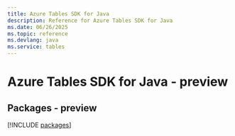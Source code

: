 ```yaml
---
title: Azure Tables SDK for Java
description: Reference for Azure Tables SDK for Java
ms.date: 06/26/2025
ms.topic: reference
ms.devlang: java
ms.service: tables
---
```

# Azure Tables SDK for Java - preview
## Packages - preview
[!INCLUDE [packages](tables-index.md)]
